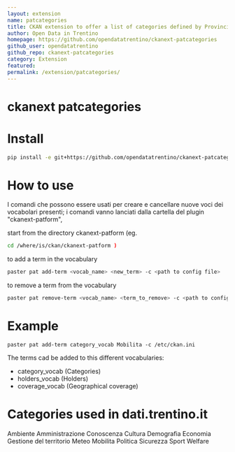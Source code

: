 ```yaml
---
layout: extension
name: patcategories
title: CKAN extension to offer a list of categories defined by Provincia Autonoma di Trento
author: Open Data in Trentino
homepage: https://github.com/opendatatrentino/ckanext-patcategories
github_user: opendatatrentino
github_repo: ckanext-patcategories
category: Extension
featured: 
permalink: /extension/patcategories/
---
```



ckanext patcategories
=====================

Install
=======
```bash
pip install -e git+https://github.com/opendatatrentino/ckanext-patcategories.git#egg=ckanext-categories 
```

How to use
==========

I comandi che possono essere usati per creare e cancellare nuove voci
dei vocabolari presenti; i comandi vanno lanciati dalla cartella del
plugin "ckanext-patform",

start from the directory ckanext-patform 
(eg. 
```bash
cd /where/is/ckan/ckanext-patform )
```

to add a term in the vocabulary
```bash
paster pat add-term <vocab_name> <new_term> -c <path to config file>
```
to remove a term from the vocabulary
```bash
paster pat remove-term <vocab_name> <term_to_remove> -c <path to config file>
```

Example
=======
```
paster pat add-term category_vocab Mobilita -c /etc/ckan.ini
````

The terms cad be added to this different vocabularies:
- category_vocab (Categories)
- holders_vocab (Holders)
- coverage_vocab (Geographical coverage)

Categories used in dati.trentino.it
===================================
Ambiente
Amministrazione
Conoscenza
Cultura
Demografia
Economia
Gestione del territorio
Meteo
Mobilita
Politica
Sicurezza
Sport
Welfare

